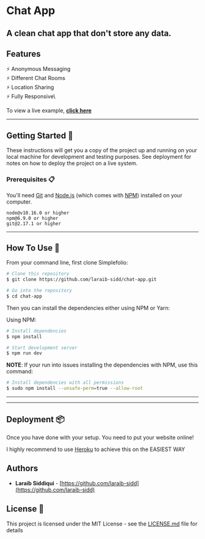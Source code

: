# Chat App

## A clean chat app that don't store any data.

## Features

⚡️ Anonymous Messaging\
⚡️ Different Chat Rooms\
⚡️ Location Sharing\
⚡️ Fully Responsive\

To view a live example, **[click here](https://my-not-first-chat-app.herokuapp.com/)**

---

## Getting Started 🚀

These instructions will get you a copy of the project up and running on your local machine for development and testing purposes. See deployment for notes on how to deploy the project on a live system.

### Prerequisites 📋

You'll need [Git](https://git-scm.com) and [Node.js](https://nodejs.org/en/download/) (which comes with [NPM](http://npmjs.com)) installed on your computer.

```
node@v10.16.0 or higher
npm@6.9.0 or higher
git@2.17.1 or higher
```

---

## How To Use 🔧

From your command line, first clone Simplefolio:

```bash
# Clone this repository
$ git clone https://github.com/laraib-sidd/chat-app.git

# Go into the repository
$ cd chat-app

```

Then you can install the dependencies either using NPM or Yarn:

Using NPM:

```bash
# Install dependencies
$ npm install

# Start development server
$ npm run dev
```

**NOTE**:
If your run into issues installing the dependencies with NPM, use this command:

```bash
# Install dependencies with all permissions
$ sudo npm install --unsafe-perm=true --allow-root
```
---

---

## Deployment 📦

Once you have done with your setup. You need to put your website online!

I highly recommend to use [Heroku](https://heroku.com) to achieve this on the EASIEST WAY

## Authors

- **Laraib Siddiqui** - [https://github.com/laraib-sidd](https://github.com/laraib-sidd)

## License 📄

This project is licensed under the MIT License - see the [LICENSE.md](LICENSE.md) file for details
